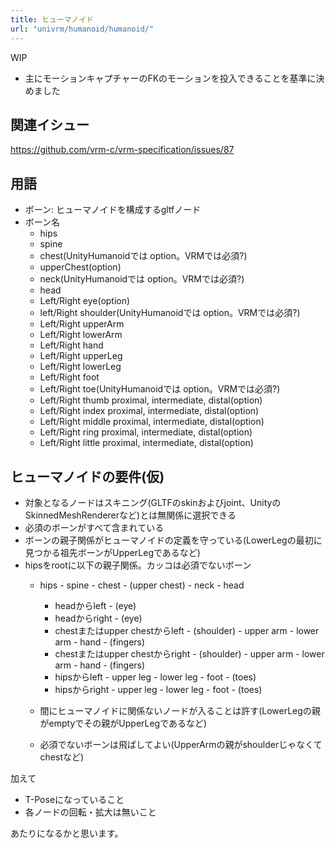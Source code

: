 ```yaml
---
title: ヒューマノイド
url: "univrm/humanoid/humanoid/"
---
```


WIP

* 主にモーションキャプチャーのFKのモーションを投入できることを基準に決めました

## 関連イシュー
https://github.com/vrm-c/vrm-specification/issues/87

## 用語

* ボーン: ヒューマノイドを構成するgltfノード
* ボーン名
    * hips
    * spine
    * chest(UnityHumanoidでは option。VRMでは必須?)
    * upperChest(option)
    * neck(UnityHumanoidでは option。VRMでは必須?)
    * head
    * Left/Right eye(option)
    * left/Right shoulder(UnityHumanoidでは option。VRMでは必須?)
    * Left/Right upperArm
    * Left/Right lowerArm
    * Left/Right hand
    * Left/Right upperLeg
    * Left/Right lowerLeg
    * Left/Right foot
    * Left/Right toe(UnityHumanoidでは option。VRMでは必須?)
    * Left/Right thumb proximal, intermediate, distal(option)
    * Left/Right index proximal, intermediate, distal(option)
    * Left/Right middle proximal, intermediate, distal(option)
    * Left/Right ring proximal, intermediate, distal(option)
    * Left/Right little proximal, intermediate, distal(option)

## ヒューマノイドの要件(仮)

* 対象となるノードはスキニング(GLTFのskinおよびjoint、UnityのSkinnedMeshRendererなど)とは無関係に選択できる
* 必須のボーンがすべて含まれている
* ボーンの親子関係がヒューマノイドの定義を守っている(LowerLegの最初に見つかる祖先ボーンがUpperLegであるなど)
* hipsをrootに以下の親子関係。カッコは必須でないボーン
    * hips - spine - chest - (upper chest) - neck - head
        * headからleft - (eye)
        * headからright - (eye)
        * chestまたはupper chestからleft - (shoulder) - upper arm - lower arm - hand - (fingers)
        * chestまたはupper chestからright - (shoulder) - upper arm - lower arm - hand - (fingers)
        * hipsからleft - upper leg - lower leg - foot - (toes)
        * hipsからright - upper leg - lower leg - foot - (toes)

    * 間にヒューマノイドに関係ないノードが入ることは許す(LowerLegの親がemptyでその親がUpperLegであるなど)
    * 必須でないボーンは飛ばしてよい(UpperArmの親がshoulderじゃなくてchestなど)

加えて
* T-Poseになっていること
* 各ノードの回転・拡大は無いこと

あたりになるかと思います。
